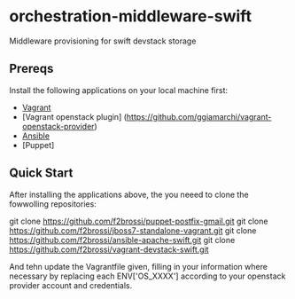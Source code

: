 orchestration-middleware-swift
==============================

Middleware provisioning for swift devstack storage

## Prereqs

Install the following applications on your local machine first:

 * [Vagrant](http://vagrantup.com)
 * [Vagrant openstack plugin] (https://github.com/ggiamarchi/vagrant-openstack-provider)
 * [Ansible](http://ansibleworks.com)
 * [Puppet]
 
## Quick Start

After installing the applications above, the you neeed to clone the fowwolling repositories:

git clone https://github.com/f2brossi/puppet-postfix-gmail.git
git clone https://github.com/f2brossi/jboss7-standalone-vagrant.git
git clone https://github.com/f2brossi/ansible-apache-swift.git
git clone https://github.com/f2brossi/vagrant-devstack-swift.git


And tehn update the Vagrantfile given, filling in your information where necessary by replacing each
ENV['OS_XXXX'] according to your openstack provider account and credentials.


